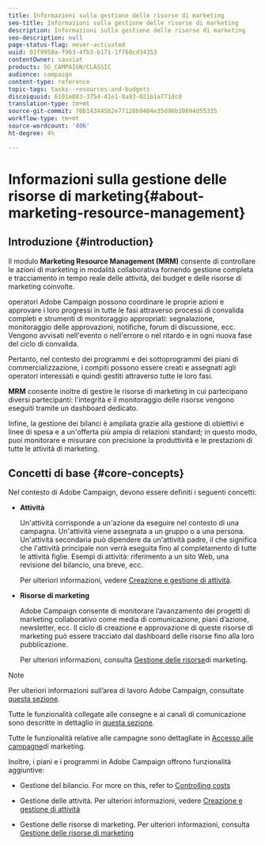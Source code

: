 ```yaml
---
title: Informazioni sulla gestione delle risorse di marketing
seo-title: Informazioni sulla gestione delle risorse di marketing
description: Informazioni sulla gestione delle risorse di marketing
seo-description: null
page-status-flag: never-activated
uuid: 01f9958a-f963-4fb3-b171-1f760cd34353
contentOwner: sauviat
products: SG_CAMPAIGN/CLASSIC
audience: campaign
content-type: reference
topic-tags: tasks--resources-and-budgets
discoiquuid: 6101e083-3754-41e1-8a93-021b1a771dc0
translation-type: tm+mt
source-git-commit: 70b143445b2e77128b9404e35d96b39694d55335
workflow-type: tm+mt
source-wordcount: '406'
ht-degree: 4%

---
```



# Informazioni sulla gestione delle risorse di marketing{#about-marketing-resource-management}

## Introduzione {#introduction}

Il modulo **Marketing Resource Management (MRM)** consente di controllare le azioni di marketing in modalità collaborativa fornendo gestione completa e tracciamento in tempo reale delle attività, dei budget e delle risorse di marketing coinvolte.

 operatori Adobe Campaign possono coordinare le proprie azioni e approvare i loro progressi in tutte le fasi attraverso processi di convalida completi e strumenti di monitoraggio appropriati: segnalazione, monitoraggio delle approvazioni, notifiche, forum di discussione, ecc. Vengono avvisati nell&#39;evento o nell&#39;errore o nel ritardo e in ogni nuova fase del ciclo di convalida.

Pertanto, nel contesto dei programmi e dei sottoprogrammi dei piani di commercializzazione, i compiti possono essere creati e assegnati agli operatori interessati e quindi gestiti attraverso tutte le loro fasi.

**MRM** consente inoltre di gestire le risorse di marketing in cui partecipano diversi partecipanti: l&#39;integrità e il monitoraggio delle risorse vengono eseguiti tramite un dashboard dedicato.

Infine, la gestione dei bilanci è ampliata grazie alla gestione di obiettivi e linee di spesa e a un&#39;offerta più ampia di relazioni standard; in questo modo, puoi monitorare e misurare con precisione la produttività e le prestazioni di tutte le attività di marketing.

## Concetti di base {#core-concepts}

Nel contesto di  Adobe Campaign, devono essere definiti i seguenti concetti:

* **Attività**

   Un&#39;attività corrisponde a un&#39;azione da eseguire nel contesto di una campagna. Un&#39;attività viene assegnata a un gruppo o a una persona. Un&#39;attività secondaria può dipendere da un&#39;attività padre, il che significa che l&#39;attività principale non verrà eseguita fino al completamento di tutte le attività figlie. Esempi di attività: riferimento a un sito Web, una revisione del bilancio, una breve, ecc.

   Per ulteriori informazioni, vedere [Creazione e gestione di attività](../../campaign/using/creating-and-managing-tasks.md).

* **Risorse di marketing**

    Adobe Campaign consente di monitorare l’avanzamento dei progetti di marketing collaborativo come media di comunicazione, piani d’azione, newsletter, ecc. Il ciclo di creazione e approvazione di queste risorse di marketing può essere tracciato dal dashboard delle risorse fino alla loro pubblicazione.

   Per ulteriori informazioni, consulta [Gestione delle risorse](../../campaign/using/managing-marketing-resources.md)di marketing.

>[!NOTE]
>
>Per ulteriori informazioni sull’area di lavoro  Adobe Campaign, consultate [questa sezione](../../platform/using/adobe-campaign-workspace.md).
>  
>Tutte le funzionalità collegate alle consegne e ai canali di comunicazione sono descritte in dettaglio in [questa sezione](../../delivery/using/steps-about-delivery-creation-steps.md).
>
>Tutte le funzionalità relative alle campagne sono dettagliate in [Accesso alle campagne](../../campaign/using/accessing-marketing-campaigns.md)di marketing.

Inoltre, i piani e i programmi in  Adobe Campaign offrono funzionalità aggiuntive:

* Gestione del bilancio. For more on this, refer to [Controlling costs](../../campaign/using/controlling-costs.md)

* Gestione delle attività. Per ulteriori informazioni, vedere [Creazione e gestione di attività](../../campaign/using/creating-and-managing-tasks.md)

* Gestione delle risorse di marketing. Per ulteriori informazioni, consulta [Gestione delle risorse di marketing](../../campaign/using/managing-marketing-resources.md)

